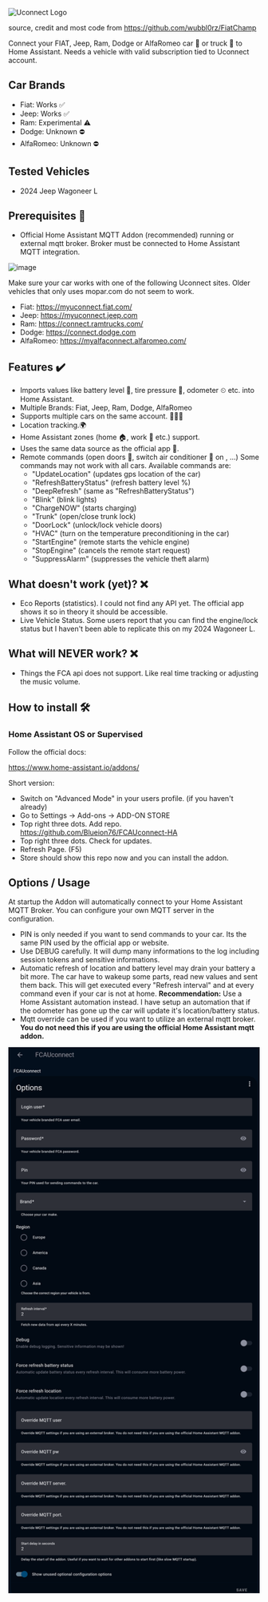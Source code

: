 ![Uconnect Logo](https://www.driveuconnect.com/content/dam/uconnect/global/header/Uconnect-small.png)

source, credit and most code from https://github.com/wubbl0rz/FiatChamp

Connect your FIAT, Jeep, Ram, Dodge or AlfaRomeo car 🚗 or truck 🚚 to Home Assistant. Needs a vehicle with valid subscription tied to Uconnect account.

## Car Brands

- Fiat: Works ✅
- Jeep: Works ✅
- Ram: Experimental ⚠️
- Dodge: Unknown ⛔
- AlfaRomeo: Unknown ⛔


## Tested Vehicles

- 2024 Jeep Wagoneer L

## Prerequisites 📃

- Official Home Assistant MQTT Addon (recommended) running or external mqtt broker. Broker must be connected to Home Assistant MQTT integration.

![image](https://user-images.githubusercontent.com/30373916/196045271-44287d3f-93ba-49c0-a72f-0bc92042efbb.png)

Make sure your car works with one of the following Uconnect sites. Older vehicles that only uses mopar.com do not seem to work.

- Fiat: https://myuconnect.fiat.com/
- Jeep: https://myuconnect.jeep.com
- Ram: https://connect.ramtrucks.com/
- Dodge: https://connect.dodge.com
- AlfaRomeo: https://myalfaconnect.alfaromeo.com/

## Features ✔️

- Imports values like battery level 🔋, tire pressure ‍💨, odometer ⏲ etc. into Home Assistant.
- Multiple Brands: Fiat, Jeep, Ram, Dodge, AlfaRomeo
- Supports multiple cars on the same account. 🚙🚗🚕
- Location tracking.🌍
- Home Assistant zones (home 🏠, work 🏦 etc.) support.
- Uses the same data source as the official app 📱.
- Remote commands (open doors 🚪, switch air conditioner 🧊 on , ...) Some commands may not work with all cars. Available commands are:
  - "UpdateLocation" (updates gps location of the car) 
  - "RefreshBatteryStatus" (refresh battery level %)
  - "DeepRefresh" (same as "RefreshBatteryStatus")
  - "Blink" (blink lights)
  - "ChargeNOW" (starts charging)
  - "Trunk" (open/close trunk lock)
  - "DoorLock" (unlock/lock vehicle doors)
  - "HVAC" (turn on the temperature preconditioning in the car)
  - "StartEngine" (remote starts the vehicle engine)
  - "StopEngine" (cancels the remote start request)
  - "SuppressAlarm" (suppresses the vehicle theft alarm)

## What doesn't work (yet)? ❌

- Eco Reports (statistics). I could not find any API yet. The official app shows it so in theory it should be accessible.
- Live Vehicle Status. Some users report that you can find the engine/lock status but I haven't been able to replicate this on my 2024 Wagoneer L.

## What will NEVER work? ❌

- Things the FCA api does not support. Like real time tracking or adjusting the music volume.

## How to install 🛠️

### Home Assistant OS or Supervised

Follow the official docs:

https://www.home-assistant.io/addons/ 

Short version:

- Switch on "Advanced Mode" in your users profile. (if you haven't already)
- Go to Settings -> Add-ons -> ADD-ON STORE
- Top right three dots. Add repo. https://github.com/Blueion76/FCAUconnect-HA
- Top right three dots. Check for updates.
- Refresh Page. (F5)
- Store should show this repo now and you can install the addon.

## Options / Usage

At startup the Addon will automatically connect to your Home Assistant MQTT Broker. You can configure your own MQTT server in the configuration.

- PIN is only needed if you want to send commands to your car. Its the same PIN used by the official app or website.
- Use DEBUG carefully. It will dump many informations to the log including session tokens and sensitive informations.
- Automatic refresh of location and battery level may drain your battery a bit more. The car have to wakeup some parts, read new values and sent them back. This will get executed every "Refresh interval" and at every command even if your car is not at home. __Recommendation:__  Use a Home Assistant automation instead. I have setup an automation that if the odometer has gone up the car will update it's location/battery status.
- Mqtt override can be used if you want to utilize an external mqtt broker. __You do not need this if you are using the official Home Assistant mqtt addon.__

<img src="https://raw.githubusercontent.com/Blueion76/FCAUconnect-HA/refs/heads/master/options.png" width="700px">
